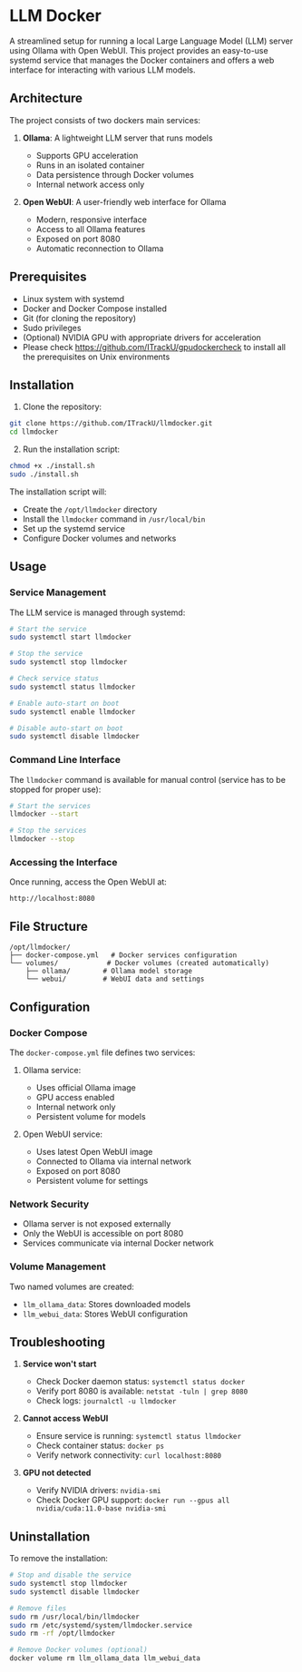 # LLM Docker

A streamlined setup for running a local Large Language Model (LLM) server using Ollama with Open WebUI. This project provides an easy-to-use systemd service that manages the Docker containers and offers a web interface for interacting with various LLM models.

## Architecture

The project consists of two dockers main services:

1. **Ollama**: A lightweight LLM server that runs models
   - Supports GPU acceleration
   - Runs in an isolated container
   - Data persistence through Docker volumes
   - Internal network access only

2. **Open WebUI**: A user-friendly web interface for Ollama
   - Modern, responsive interface
   - Access to all Ollama features
   - Exposed on port 8080
   - Automatic reconnection to Ollama

## Prerequisites

- Linux system with systemd
- Docker and Docker Compose installed
- Git (for cloning the repository)
- Sudo privileges
- (Optional) NVIDIA GPU with appropriate drivers for acceleration
- Please check https://github.com/ITrackU/gpudockercheck to install all the prerequisites on Unix environments

## Installation

1. Clone the repository:
```bash
git clone https://github.com/ITrackU/llmdocker.git
cd llmdocker
```

2. Run the installation script:
```bash
chmod +x ./install.sh
sudo ./install.sh
```

The installation script will:
- Create the `/opt/llmdocker` directory
- Install the `llmdocker` command in `/usr/local/bin`
- Set up the systemd service
- Configure Docker volumes and networks

## Usage

### Service Management

The LLM service is managed through systemd:

```bash
# Start the service
sudo systemctl start llmdocker

# Stop the service
sudo systemctl stop llmdocker

# Check service status
sudo systemctl status llmdocker

# Enable auto-start on boot
sudo systemctl enable llmdocker

# Disable auto-start on boot
sudo systemctl disable llmdocker
```

### Command Line Interface

The `llmdocker` command is available for manual control (service has to be stopped for proper use):

```bash
# Start the services
llmdocker --start

# Stop the services
llmdocker --stop
```

### Accessing the Interface

Once running, access the Open WebUI at:
```
http://localhost:8080
```

## File Structure

```
/opt/llmdocker/
├── docker-compose.yml   # Docker services configuration
└── volumes/            # Docker volumes (created automatically)
    ├── ollama/        # Ollama model storage
    └── webui/         # WebUI data and settings
```

## Configuration

### Docker Compose

The `docker-compose.yml` file defines two services:

1. Ollama service:
   - Uses official Ollama image
   - GPU access enabled
   - Internal network only
   - Persistent volume for models

2. Open WebUI service:
   - Uses latest Open WebUI image
   - Connected to Ollama via internal network
   - Exposed on port 8080
   - Persistent volume for settings

### Network Security

- Ollama server is not exposed externally
- Only the WebUI is accessible on port 8080
- Services communicate via internal Docker network

### Volume Management

Two named volumes are created:
- `llm_ollama_data`: Stores downloaded models
- `llm_webui_data`: Stores WebUI configuration

## Troubleshooting

1. **Service won't start**
   - Check Docker daemon status: `systemctl status docker`
   - Verify port 8080 is available: `netstat -tuln | grep 8080`
   - Check logs: `journalctl -u llmdocker`

2. **Cannot access WebUI**
   - Ensure service is running: `systemctl status llmdocker`
   - Check container status: `docker ps`
   - Verify network connectivity: `curl localhost:8080`

3. **GPU not detected**
   - Verify NVIDIA drivers: `nvidia-smi`
   - Check Docker GPU support: `docker run --gpus all nvidia/cuda:11.0-base nvidia-smi`

## Uninstallation

To remove the installation:

```bash
# Stop and disable the service
sudo systemctl stop llmdocker
sudo systemctl disable llmdocker

# Remove files
sudo rm /usr/local/bin/llmdocker
sudo rm /etc/systemd/system/llmdocker.service
sudo rm -rf /opt/llmdocker

# Remove Docker volumes (optional)
docker volume rm llm_ollama_data llm_webui_data
```

